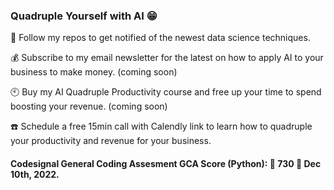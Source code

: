 ### Quadruple Yourself with AI 😁

👋 Follow my repos to get notified of the newest data science techniques.

💰 Subscribe to my email newsletter for the latest on how to apply AI to your business to make money. (coming soon)

🕙 Buy my AI Quadruple Productivity course and free up your time to spend boosting your revenue. (coming soon)

:phone: Schedule a free 15min call with Calendly link to learn how to quadruple your productivity and revenue for your business.


#### Codesignal General Coding Assesment GCA Score (Python): 🌟 730 🌟 Dec 10th, 2022.
